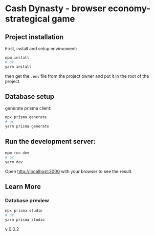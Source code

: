 # Cash Dynasty - browser economy-strategical game

## Project installation

First, install and setup environment:

```bash
npm install
# or
yarn install
```

then get the `.env` file from the project owner and put it in the root of the project.

## Database setup

generate prisma client:

```bash
npx prisma generate
# or
yarn prisma generate
```

## Run the development server:

```bash
npm run dev
# or
yarn dev
```

Open [http://localhost:3000](http://localhost:3000) with your browser to see the result.

## Learn More

### Database preview

```bash
npx prisma studio
# or
yarn prisma studio
```
v 0.0.2
